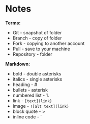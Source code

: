 # Notes
**Terms:**
* Git - snapshot of folder
* Branch - copy of folder
* Fork - copying to another account
* Pull - save to your machine
* Repository - folder

**Markdown:**
* bold - double asterisks
* italics - single asterisks
* heading - #
* bullets - asterisk
* numbered list - 1. 
* link - `[text](link)`
* image - `![alt text](link)`
* block quote - >
* inline code - `
